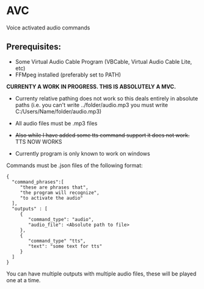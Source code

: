 # AVC
Voice activated audio commands

## Prerequisites:
- Some Virtual Audio Cable Program (VBCable, Virtual Audio Cable Lite, etc)
- FFMpeg installed (preferably set to PATH)

**CURRENTY A WORK IN PROGRESS. THIS IS ABSOLUTELY A MVC.**    

- Currenty relative pathing does not work so this deals entirely in absolute paths (i.e. you can't write ../folder/audio.mp3 you must write C:/Users/Name/folder/audio.mp3)

- All audio files must be .mp3 files
- ~~Also while I have added some tts command support it does not work.~~ TTS NOW WORKS
- Currently program is only known to work on windows

Commands must be .json files of the following format:
```
{
  "command_phrases":[
     "these are phrases that",
     "the program will recognize",
     "to activate the audio"
  ],
  "outputs" : [
     {
        "command_type": "audio",
        "audio_file": <Absolute path to file>
     },
	 {
		"command_type" "tts",
		"text": "some text for tts"
	 }
  ]
}
```

You can have multiple outputs with multiple audio files, these will be played one at a time.
